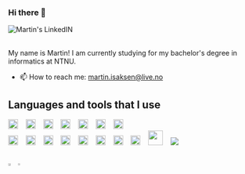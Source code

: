 ### Hi there 👋

<a href="https://www.linkedin.com/in/martin-br%C3%A5ten-isaksen-67638b13a/">
  <img align="left" alt="Martin's LinkedIN" src="https://img.shields.io/badge/LinkedIn-0077B5?style=for-the-badge&logo=linkedin&logoColor=white" />
</a>

<br/>

<br/>


My name is Martin!
I am currently studying for my bachelor's degree in informatics at NTNU.

- 📫 How to reach me: martin.isaksen@live.no

## **Languages and tools that I use**
<div>
<img height="20" src="https://img.shields.io/badge/Python-3776AB?style=for-the-badge&logo=python&logoColor=white">&nbsp;&nbsp;&nbsp;
<img height="20" src="https://img.shields.io/badge/Java-ED8B00?style=for-the-badge&logo=java&logoColor=white">&nbsp;&nbsp;&nbsp;
<img height="20" src="https://img.shields.io/badge/HTML5-E34F26?style=for-the-badge&logo=html5&logoColor=white">&nbsp;&nbsp;&nbsp;
<img height="20" src="https://img.shields.io/badge/CSS3-1572B6?style=for-the-badge&logo=css3&logoColor=white">&nbsp;&nbsp;&nbsp;
<img height="20" src="https://img.shields.io/badge/JavaScript-F7DF1E?style=for-the-badge&logo=javascript&logoColor=black">&nbsp;&nbsp;&nbsp;
<img height="20" src="https://img.shields.io/badge/TypeScript-007ACC?style=for-the-badge&logo=typescript&logoColor=white">&nbsp;&nbsp;&nbsp;
<img height="20" src="https://img.shields.io/badge/c%23-%23239120.svg?style=for-the-badge&logo=c-sharp&logoColor=white">&nbsp;&nbsp;&nbsp;

</div>

<div>
<img height="20" src="https://img.shields.io/badge/React-20232A?style=for-the-badge&logo=react&logoColor=61DAFB">&nbsp;&nbsp;&nbsp;
<img height="20" src="https://img.shields.io/badge/SQLite-404D59?style=for-the-badge&logo=SQLite&logoColor=61DAFB">&nbsp;&nbsp;&nbsp;
<img height="20" src="https://img.shields.io/badge/postgres-%23316192.svg?style=for-the-badge&logo=postgresql&logoColor=white">&nbsp;&nbsp;&nbsp;
<img height="20" src="https://img.shields.io/badge/GraphQl-E10098?style=for-the-badge&logo=graphql&logoColor=white">&nbsp;&nbsp;&nbsp;
<img height="20" src="https://img.shields.io/badge/Git-F05032?style=for-the-badge&logo=git&logoColor=white">&nbsp;&nbsp;&nbsp;
<img height="20" src="https://img.shields.io/badge/MongoDB-4EA94B?style=for-the-badge&logo=mongodb&logoColor=white">&nbsp;&nbsp;&nbsp;
<img height="20" src="https://img.shields.io/badge/firebase-%23039BE5.svg?style=for-the-badge&logo=firebase">&nbsp;&nbsp;&nbsp;
<img height="20" src="https://img.shields.io/badge/node.js-6DA55F?style=for-the-badge&logo=node.js&logoColor=white">&nbsp;&nbsp;&nbsp;
<img  height="30" src="https://img.shields.io/badge/redux-%23593d88.svg?style=for-the-badge&logo=redux&logoColor=white">&nbsp;&nbsp;&nbsp;
<img src="https://img.shields.io/badge/-Tailwind-06B6D4?&style=for-the-badge&logo=tailwind-css&logoColor=black" />&nbsp;&nbsp;&nbsp;

</div>

<br>
<!-- ![Profile views](https://gpvc.arturio.dev/MartinBraaten) -->
<br>

<div style="width: 100%; display: flex">
  <a href="https://github.com/anuraghazra/github-readme-stats">
    <img align="center" width="50%"src="https://github-readme-stats.vercel.app/api?username=MartinBraaten&count_private=true&show_icons=true&theme=dark" />
  </a>
  <a href="https://github.com/anuraghazra/convoychat">
    <img align="center" width="41%" src="https://github-readme-stats.vercel.app/api/top-langs/?username=MartinBraaten&count_private=true&show_icons=true&theme=dark&layout=compact&langs_count=6&hide=css,html,makefile,jupyter%20notebook" />
  </a>
</div>
<!-- <div style="width: 100%; display: flex">
  [![Anurag's GitHub stats](https://github-readme-stats.vercel.app/api?username=MartinBraaten)](https://github.com/anuraghazra/github-readme-stats)
</div> -->

